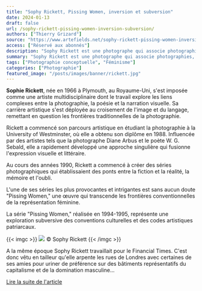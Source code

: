 ```yaml
---
title: "Sophy Rickett, Pissing Women, inversion et subversion"
date: 2024-01-13
draft: false
url: /sophy-rickett-pissing-women-inversion-subversion/
authors: ["Thierry Grizard"]
source: "https://www.artefields.net/sophy-rickett-pissing-women-inversion-subversion/"
access: ["Réservé aux abonnés"]
description: "Sophy Rickett est une photographe qui associe photographies, vidéos et textes. Elle s'est rendue célèbres avec la série subversive Pissing Women"
summary: "Sophy Rickett est une photographe qui associe photographies, vidéos et textes. Elle s'est rendue célèbres avec la série subversive Pissing Women"
tags: ["Photographie conceptuelle", "Féminisme"]
categories: ["Photographie"]
featured_image: "/posts/images/banner/rickett.jpg"
---
```


**Sophie Rickett**, née en 1966 à Plymouth, au Royaume-Uni, s'est imposée comme une artiste multidisciplinaire dont le travail explore les liens complexes entre la photographie, la poésie et la narration visuelle. Sa carrière artistique s'est déployée au croisement de l'image et du langage, remettant en question les frontières traditionnelles de la photographie.

Rickett a commencé son parcours artistique en étudiant la photographie à la University of Westminster, où elle a obtenu son diplôme en 1988. Influencée par des artistes tels que la photographe Diane Arbus et le poète W. G. Sebald, elle a rapidement développé une approche singulière qui fusionne l'expression visuelle et littéraire.

Au cours des années 1990, Rickett a commencé à créer des séries photographiques qui établissaient des ponts entre la fiction et la réalité, la mémoire et l'oubli.

L'une de ses séries les plus provocantes et intrigantes est sans aucun doute "Pissing Women," une œuvre qui transcende les frontières conventionnelles de la représentation féminine.

La série "Pissing Women," réalisée en 1994-1995, représente une exploration subversive des conventions culturelles et des codes artistiques patriarcaux.

{{< imgc >}}
![](/posts/images/rickett/sophy-rickett.0003-1.jpg)
© Sophy Rickett
{{< /imgc >}}


A la même époque Sophy Rickett travaillait pour le Financial Times. C'est donc vêtu en tailleur qu'elle arpente les rues de Londres avec certaines de ses amies pour uriner de préférence sur des bâtiments représentatifs du capitalisme et de la domination masculine...

[Lire la suite de l'article](https://www.artefields.net/sophy-rickett-pissing-women-inversion-subversion/)
